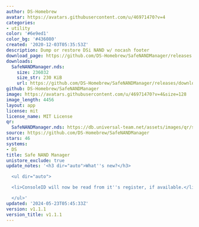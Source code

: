 ```yaml
---
author: DS-Homebrew
avatar: https://avatars.githubusercontent.com/u/46971470?v=4
categories:
- utility
color: '#6e9ed1'
color_bg: '#436080'
created: '2020-12-03T05:35:53Z'
description: Dump or restore DSi NAND w/ nocash footer
download_page: https://github.com/DS-Homebrew/SafeNANDManager/releases
downloads:
  SafeNANDManager.nds:
    size: 236032
    size_str: 230 KiB
    url: https://github.com/DS-Homebrew/SafeNANDManager/releases/download/v1.1.1/SafeNANDManager.nds
github: DS-Homebrew/SafeNANDManager
image: https://avatars.githubusercontent.com/u/46971470?v=4&size=128
image_length: 4456
layout: app
license: mit
license_name: MIT License
qr:
  SafeNANDManager.nds: https://db.universal-team.net/assets/images/qr/safenandmanager-nds.png
source: https://github.com/DS-Homebrew/SafeNANDManager
stars: 46
systems:
- DS
title: Safe NAND Manager
unistore_exclude: true
update_notes: '<h3 dir="auto">What''s new?</h3>

  <ul dir="auto">

  <li>ConsoleID will now be read from it''s register, if available.</li>

  </ul>'
updated: '2024-05-23T05:45:33Z'
version: v1.1.1
version_title: v1.1.1
---
```

